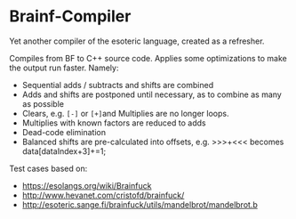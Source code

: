 # Brainf-Compiler

Yet another compiler of the esoteric language, created as a refresher.

Compiles from BF to C++ source code. Applies some optimizations to make the output run faster.
Namely:

* Sequential adds / subtracts and shifts are combined
* Adds and shifts are postponed until necessary, as to combine as many as possible
* Clears, e.g. `[-]` or `[+]`and Multiplies are no longer loops.
* Multiplies with known factors are reduced to adds
* Dead-code elimination
* Balanced shifts are pre-calculated into offsets, e.g. >>>+<<< becomes data[dataIndex+3]+=1;

Test cases based on:
* https://esolangs.org/wiki/Brainfuck
* http://www.hevanet.com/cristofd/brainfuck/
* http://esoteric.sange.fi/brainfuck/utils/mandelbrot/mandelbrot.b
